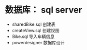 # 数据库： sql server

* sharedBike.sql     创建表
* createView.sql     创建视图
* Bike.sql           导入车辆信息
* powerdesigner      数据库设计